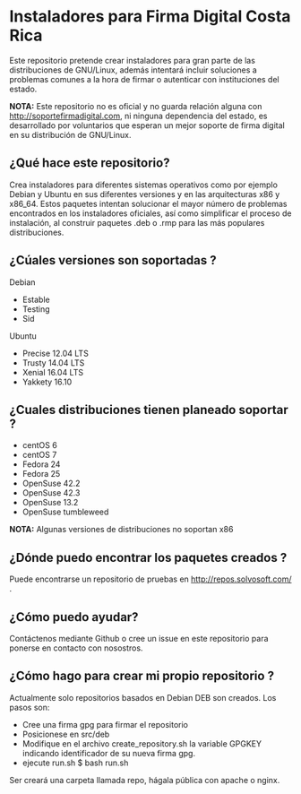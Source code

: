 # Instaladores para Firma Digital Costa Rica
Este repositorio pretende crear instaladores para gran parte de las distribuciones de GNU/Linux, además intentará incluir soluciones a problemas comunes a la hora de firmar o autenticar con instituciones del estado.

**NOTA:** Este repositorio no es oficial y no guarda relación alguna con http://soportefirmadigital.com, ni ninguna dependencia del estado, es desarrollado por voluntarios que esperan un mejor soporte de firma digital en su distribución de GNU/Linux.

## ¿Qué hace este repositorio?

Crea instaladores para diferentes sistemas operativos como por ejemplo Debian y Ubuntu en sus diferentes versiones y en las arquitecturas x86 y x86_64.
Estos paquetes intentan solucionar el mayor número de problemas encontrados en los instaladores oficiales, así como simplificar el proceso de instalación, al construir paquetes .deb o .rmp para las más populares distribuciones.

## ¿Cúales versiones son soportadas ?

Debian
  - Estable
  - Testing
  - Sid
 
Ubuntu
  - Precise 12.04 LTS
  - Trusty 14.04 LTS
  - Xenial 16.04 LTS
  - Yakkety 16.10
  
## ¿Cuales distribuciones tienen planeado soportar ?

  - centOS 6
  - centOS 7 
  - Fedora 24
  - Fedora 25
  - OpenSuse 42.2
  - OpenSuse 42.3
  - OpenSuse 13.2
  - OpenSuse tumbleweed
  
**NOTA:** Algunas versiones de distribuciones no soportan x86 

## ¿Dónde puedo encontrar los paquetes creados ?

Puede encontrarse un repositorio de pruebas en http://repos.solvosoft.com/ .

## ¿Cómo puedo ayudar?

Contáctenos mediante Github o cree un issue en este repositorio para ponerse en contacto con nosostros.

## ¿Cómo hago para crear mi propio repositorio ?

Actualmente solo repositorios basados en Debian DEB son creados. Los pasos son:

  - Cree una firma gpg para firmar el repositorio
  - Posicionese en src/deb
  - Modifique en el archivo create_repository.sh  la variable GPGKEY indicando identificador de su nueva firma gpg.
  - ejecute run.sh   $ bash run.sh
  
  Ser creará una carpeta llamada repo, hágala pública con apache o nginx.
